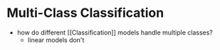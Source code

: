 # Multi-Class Classification
- how do different [[Classification]] models handle multiple classes?
	- linear models don't 